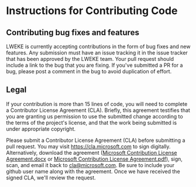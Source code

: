 # Instructions for Contributing Code

## Contributing bug fixes and features
LWEKE is currently accepting contributions in the form of bug fixes and new features. Any submission must have an issue tracking it in the issue tracker that has been approved by the LWEKE team. Your pull request should include a link to the bug that you are fixing. If you've submitted a PR for a bug, please post a comment in the bug to avoid duplication of effort.

## Legal
If your contribution is more than 15 lines of code, you will need to complete a Contributor License Agreement (CLA). Briefly, this agreement testifies that you are granting us permission to use the submitted change according to the terms of the project's license, and that the work being submitted is under appropriate copyright.

Please submit a Contributor License Agreement (CLA) before submitting a pull request. You may visit https://cla.microsoft.com to sign digitally. Alternatively, download the agreement ([Microsoft Contribution License Agreement.docx](https://www.codeplex.com/Download?ProjectName=typescript&DownloadId=822190) or [Microsoft Contribution License Agreement.pdf](https://www.codeplex.com/Download?ProjectName=typescript&DownloadId=921298)), sign, scan, and email it back to cla@microsoft.com. Be sure to include your github user name along with the agreement. Once we have received the signed CLA, we'll review the request.
